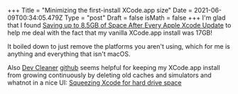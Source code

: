 +++
Title = "Minimizing the first-install XCode.app size"
Date = 2021-06-09T00:34:05.479Z
Type = "post"
Draft = false
isMath = false
+++
I'm glad that I found [Saving up to 8.5GB of Space After Every Apple Xcode Update](https://macperformanceguide.com/blog/2016/20161031_1600-XCode-saving-space.html) to help me deal with the fact that my vanilla XCode.app install was 17GB!

It boiled down to just remove the platforms you aren't using, which for me is anything and everything that isn't macOS.

Also [Dev Cleaner](https://apps.apple.com/us/app/devcleaner-for-xcode/id1388020431) [github](https://github.com/vashpan/xcode-dev-cleaner) seems helpful for keeping my XCode.app install from growing continuously by deleting old caches and simulators and whatnot in a nice UI: [Squeezing Xcode for hard drive space](https://medium.com/flawless-app-stories/saving-space-as-an-ios-developer-c09f5b6af395)
